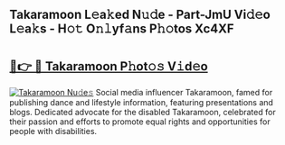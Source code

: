 ## Takaramoon L𝚎a𝚔ed N𝚞𝚍e - Part-JmU Vi𝚍𝚎o L𝚎a𝚔s - H𝚘𝚝 O𝚗𝚕yf𝚊ns P𝚑𝚘tos Xc4XF

# <h2><a href="http://kf7h9up.oniu.top/?m=Takaramoon">🔗👉 🔴 Takaramoon P𝚑ot𝚘𝚜 V𝚒d𝚎o</a></h2>

[![Takaramoon Nu𝚍e𝚜](https://i.imgur.com/0qMVB7G.gif)](http://kf7h9up.oniu.top/?m=Takaramoon)
Social media influencer Takaramoon, famed for publishing dance and lifestyle information, featuring presentations and blogs. Dedicated advocate for the disabled Takaramoon, celebrated for their passion and efforts to promote equal rights and opportunities for people with disabilities.  
